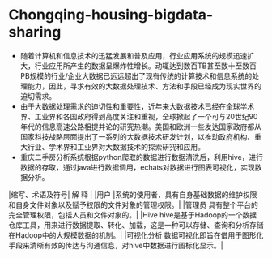 # Chongqing-housing-bigdata-sharing

- 随着计算机和信息技术的迅猛发展和普及应用，行业应用系统的规模迅速扩大，行业应用所产生的数据呈爆炸性增长。动辄达到数百TB甚至数十至数百PB规模的行业/企业大数据已远远超出了现有传统的计算技术和信息系统的处理能力，因此，寻求有效的大数据处理技术、方法和手段已经成为现实世界的迫切需求。
- 由于大数据处理需求的迫切性和重要性，近年来大数据技术已经在全球学术界、工业界和各国政府得到高度关注和重视，全球掀起了一个可与20世纪90年代的信息高速公路相提并论的研究热潮。美国和欧洲一些发达国家政府都从国家科技战略层面提出了一系列的大数据技术研发计划，以推动政府机构、重大行业、学术界和工业界对大数据技术的探索研究和应用。
- 重庆二手房分析系统根据python爬取的数据进行数据清洗后，利用hive，进行数据的存取，通过java进行数据调用，echats对数据进行图表可视化，实现数据分析。

|缩写、术语及符号|	解 释 |
|用户	 |系统的使用者，具有自身基础数据的维护权限和自身文件对象以及赋予权限的文件对象的管理权限。|
|管理员	具有整个平台的完全管理权限，包括人员和文件对象的。|
|Hive	hive是基于Hadoop的一个数据仓库工具，用来进行数据提取、转化、加载，这是一种可以存储、查询和分析存储在Hadoop中的大规模数据的机制。|
|可视化分析	数据可视化即旨在借用于图形化手段来清晰有效的传达与沟通信息，对hive中数据进行图标化显示。|
